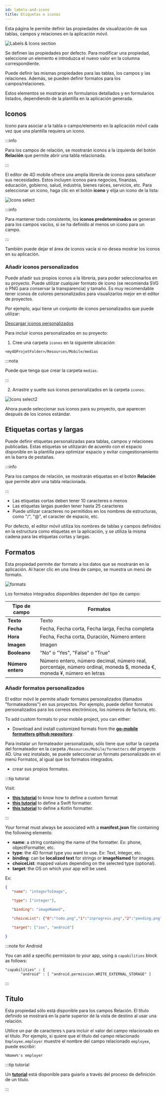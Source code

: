 ```yaml
---
id: labels-and-icons
title: Etiquetas e iconos
---
```


Esta página le permite definir las propiedades de visualización de sus tablas, campos y relaciones en la aplicación móvil.

![Labels & Icons section](img/Labels-&-icons-section-4D-for-iOS.png)

Se definen las propiedades por defecto. Para modificar una propiedad, seleccione un elemento e introduzca el nuevo valor en la columna correspondiente.

Puede definir las mismas propiedades para las tablas, los campos y las relaciones. Además, se pueden definir formatos para los campos/relaciones.

Estos elementos se mostrarán en formularios detallados y en formularios listados, dependiendo de la plantilla en la aplicación generada.


## Iconos

Icono para asociar a la tabla o campo/elemento en la aplicación móvil cada vez que una plantilla requiera un icono.

:::info

Para los campos de relación, se mostrarán iconos a la izquierda del botón **Relación** que permite abrir una tabla relacionada.

:::

El editor de 4D mobile ofrece una amplia librería de iconos para satisfacer sus necesidades. Estos incluyen iconos para negocios, finanzas, educación, gobierno, salud, industria, bienes raíces, servicios, etc. Para seleccionar un icono, haga clic en el botón **icono** y elija un icono de la lista:

![Icons select](img/icon-library.png)

:::info

Para mantener todo consistente, los **iconos predeterminados** se generan para los campos vacíos, si se ha definido al menos un icono para un campo.

:::

También puede dejar el área de iconos vacía si no desea mostrar los iconos en su aplicación.


### Añadir iconos personalizados

Puede añadir sus propios iconos a la librería, para poder seleccionarlos en su proyecto. Puede utilizar cualquier formato de icono (se recomienda SVG o PNG para conservar la transparencia) y tamaño. Es muy recomendable tener iconos de colores personalizados para visualizarlos mejor en el editor de proyectos.

Por ejemplo, aquí tiene un conjunto de iconos personalizados que puede utilizar:

<div className="center-button">
<a
  className="button button--primary"
  href="https://github.com/4d-go-mobile/tutorial-CustomIcons/releases/latest/download/tutorial-CustomIcons.zip">
  Descargar iconos personalizados
</a>
</div>

Para incluir iconos personalizados en su proyecto:

1. Cree una carpeta `iconos` en la siguiente ubicación:

```
<my4DProjetFolder>/Resources/Mobile/medias
```

:::nota

Puede que tenga que crear la carpeta `medias`.

:::

2. Arrastre y suelte sus iconos personalizados en la carpeta `iconos`.

![Icons select2](img/mobile-folder-custom-icons.png)

Ahora puede seleccionar sus iconos para su proyecto, que aparecen después de los iconos estándar.




## Etiquetas cortas y largas

Puede definir etiquetas personalizadas para tablas, campos y relaciones publicadas. Estas etiquetas se utilizarán de acuerdo con el espacio disponible en la plantilla para optimizar espacio y evitar congestionamiento en la barra de pestañas.

:::info

Para los campos de relación, se mostrarán etiquetas en el botón **Relación** que permite abrir una tabla relacionada.

:::

- Las etiquetas cortas deben tener 10 caracteres o menos
- Las etiquetas largas pueden tener hasta 25 caracteres
- Puede utilizar caracteres no permitidos en los nombres de estructuras, como "/", "@", el caracter de espacio, etc.

Por defecto, el editor móvil utiliza los nombres de tablas y campos definidos en la estructura como etiquetas en la aplicación, y se utiliza la misma cadena para las etiquetas cortas y largas.


## Formatos

Esta propiedad permite dar formato a los datos que se mostrarán en la aplicación. Al hacer clic en una línea de campo, se muestra un menú de formato.

![formats](img/formats-menu.png)

Los formatos integrados disponibles dependen del tipo de campo:

| Tipo de campo     | Formatos                                                                                                               |
| ----------------- | ---------------------------------------------------------------------------------------------------------------------- |
| **Texto**         | Texto                                                                                                                  |
| **Fecha**         | Fecha, Fecha corta, Fecha larga, Fecha completa                                                                        |
| **Hora**          | Fecha, Fecha corta, Duración, Número entero                                                                            |
| **Imagen**        | Imagen                                                                                                                 |
| **Booleano**      | "No" o "Yes", "False" o "True"                                                                                         |
| **Número entero** | Número entero, número decimal, número real, porcentaje, número ordinal, moneda $, moneda €, moneda ¥, número en letras |


### Añadir formatos personalizados

El editor móvil le permite añadir formatos personalizados (llamados "formateadores") en sus proyectos. Por ejemplo, puede definir formatos personalizados para los correos electrónicos, los números de factura, etc.

To add custom formats to your mobile project, you can either:

- Download and install customized formats from the [**go-mobile formatters github repository**](https://4d-go-mobile.github.io/gallery//#/type/formatter).

Para instalar un formateador personalizado, sólo tiene que soltar la carpeta del formateador en la carpeta `/Resources/Mobile/formatters` del proyecto 4D. Una vez instalado, se puede seleccionar un formato personalizado en el menú Formatos, al igual que los formatos integrados.


- crear sus propios formatos.

:::tip tutorial

Visit:
- [**this tutorial**](../tutorials/data-formatter/create-data-formatter) to know how to define a custom format
- [**this tutorial**](../tutorials/data-formatter/create-swift-formatter) to define a Swift formatter.
- [**this tutorial**](../tutorials/data-formatter/create-kotlin-formatter) to define a Kotlin formatter.

:::

Your format must always be associated with a **manifest.json** file containing the following elements:

- **name**: a string containing the name of the formatter. Ex: phone, objectFormatter, etc.
- **type**: the 4D format type you want to use. Ex: Text, Integer, etc.
- **binding**: can be **localized text** for strings or **imageNamed** for images.
- **choiceList**: mapped values depending on the selected type (optional).
- **target**: the OS on which your app will be used.

Ex:

```json
{
   "name": "integerToImage",

   "type": ["integer"],

   "binding": "imageNamed",

   "choiceList": {"0":"todo.png","1":"inprogress.png","2":"pending.png","3":"done.png"},

   "target": ["ios", "android"]

}
```

:::note for Android

You can add a specific permission to your app, using a `capabilities` block as follows:

 ```4d
 "capabilities" : {
        "android" : [ "android.permission.WRITE_EXTERNAL_STORAGE" ]
```

:::


## Título

Esta propiedad sólo está disponible para los campos Relación. El título definido se mostrará en la parte superior de la vista de destino al usar una relación.

Utilice un par de caracteres `%` para incluir el valor del campo relacionado en el título. Por ejemplo, si quiere que el título del campo relacionado `Employee.employer` muestre el nombre del campo relacionado `employee`, puede escribir:

```
%Name%'s employer
```

:::tip tutorial

Un [**tutorial**](../tutorials/relations/one-to-many-title-definition) está disponible para guiarlo a través del proceso de definición de un título.

:::
